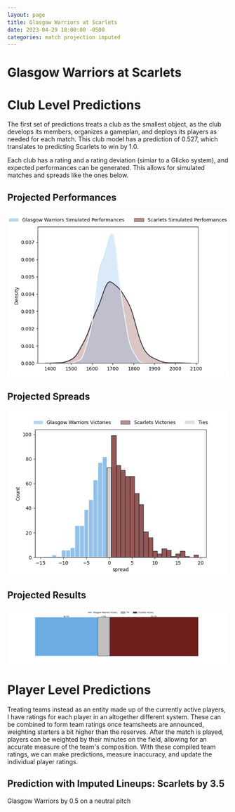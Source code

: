```yaml
---  
layout: page  
title: Glasgow Warriors at Scarlets  
date: 2023-04-29 18:00:00 -0500  
categories: match projection imputed  
---
```

# Glasgow Warriors at Scarlets

# Club Level Predictions


The first set of predictions treats a club as the smallest object, as the club develops its members, organizes a gameplan, and deploys its players as needed for each match. This club model has a prediction of 0.527, which translates to predicting Scarlets to win by 1.0.

Each club has a rating and a rating deviation (simiar to a Glicko system), and expected performances can be generated. This allows for simulated matches and spreads like the ones below.
## Projected Performances


![Projected Performances](plots/performances_2023-04-29-Scarlets-GlasgowWarriors.png)
## Projected Spreads


![Projected Spreads](plots/spreads_2023-04-29-Scarlets-GlasgowWarriors.png)
## Projected Results


![Projected Results](plots/resultbar_2023-04-29-Scarlets-GlasgowWarriors.png)
# Player Level Predictions


Treating teams instead as an entity made up of the currently active players, I have ratings for each player in an altogether different system. These can be combined to form team ratings once teamsheets are announced, weighting starters a bit higher than the reserves. After the match is played, players can be weighted by their minutes on the field, allowing for an accurate measure of the team's composition. With these compiled team ratings, we can make predictions, measure inaccuracy, and update the individual player ratings.
## Prediction with Imputed Lineups: Scarlets by 3.5


Glasgow Warriors by 0.5 on a neutral pitch

